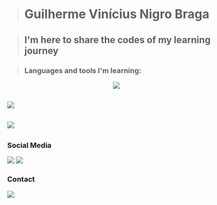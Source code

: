 ><h1>Guilherme Vinícius Nigro Braga</h1>

><h2>I'm here to share the codes of my learning journey</h2>

><h3>Languages and tools I'm learning:</h3>

<div>
<p align="center">
  <a href="https://skillicons.dev">
    <img src="https://skillicons.dev/icons?i=html,css,js,py,java" />
  </a>
</p>
</div>

##
<a><img src="https://github-readme-stats-s0la1r3.vercel.app/api?username=S0LA1R3&show_icons=true&bg_color=121218&title_color=0CA&text_color=0B9"/></a>

##
<a><img src="https://readme-stats-cwvn.vercel.app/api/top-langs/?username=S0LA1R3&layout=compact&langs_count=10&hide=jupyter%20notebook&exclude_repo=FTP-Client-Server,Linked-Attributes-Implementation,DirectLinks-Update-Dirs&count-private=true&theme=gotham&border_color=47f0d7"></a>

##
<h3>Social Media</h3>
<div>
<a href="https://www.linkedin.com/in/guilherme-vin%C3%ADcius-nigro-braga-651aba279/" target="_blank"><img src="https://img.shields.io/badge/-LinkedIn-%230077B5?style=for-the-badge&logo=linkedin&logoColor=white" target="_blank"></a> 
<a href="https://www.instagram.com/guilherme.vinicius.official/"><img src="https://img.shields.io/badge/Instagram-E4405F?style=for-the-badge&logo=instagram&logoColor=white"></a>
</div>
<h3>Contact</h3>
<div>
<a href="mailto:guilhermeviniciuspj@gmail.com"><img src="https://img.shields.io/badge/Gmail-D14836?style=for-the-badge&logo=gmail&logoColor=white"></a>
</div>
